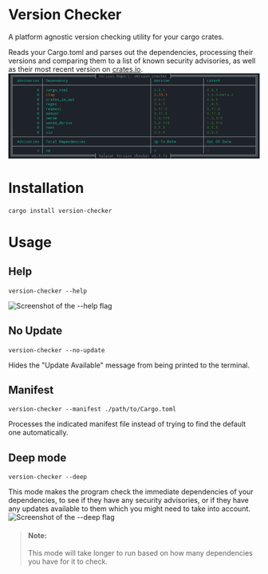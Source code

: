 # Version Checker
A platform agnostic version checking utility for your cargo crates.

Reads your Cargo.toml and parses out the dependencies, processing their versions and comparing them to a list of known security advisories, as well as their most recent version on [crates.io](https://crates.io).
![Screenshot of the program in action](./media/basic-dependency-check.png)

# Installation

```cargo install version-checker```


# Usage 
## Help
```
version-checker --help
```
![Screenshot of the --help flag](./media/help.png)

## No Update
```
version-checker --no-update
```
Hides the "Update Available" message from being printed to the terminal.

## Manifest
```
version-checker --manifest ./path/to/Cargo.toml
```
Processes the indicated manifest file instead of trying to find the default one automatically.

## Deep mode
```
version-checker --deep
```
This mode makes the program check the immediate dependencies of your dependencies, to see if they have any security advisories, or if they have any updates available to them which you might need to take into account.
![Screenshot of the --deep flag](./media/deep-dependency-check.png)
> #### Note:
> This mode will take longer to run based on how many dependencies you have for it to check.